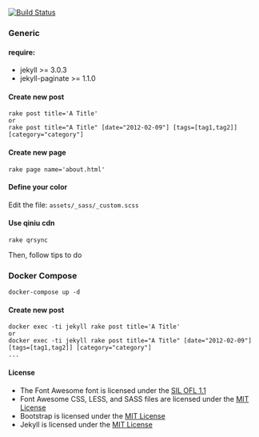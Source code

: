 [![Build Status](https://travis-ci.org/vgist/vgist.github.io.svg?branch=sources)](https://travis-ci.org/vgist/vgist.github.io)


### Generic

#### require:

- jekyll >= 3.0.3
- jekyll-paginate >= 1.1.0

#### Create new post

    rake post title='A Title'
    or
    rake post title="A Title" [date="2012-02-09"] [tags=[tag1,tag2]] [category="category"]

#### Create new page

    rake page name='about.html'

#### Define your color

Edit the file:  `assets/_sass/_custom.scss`

#### Use qiniu cdn

    rake qrsync

Then, follow tips to do

### Docker Compose

    docker-compose up -d

#### Create new post

    docker exec -ti jekyll rake post title='A Title'
    or
    docker exec -ti jekyll rake post title="A Title" [date="2012-02-09"] [tags=[tag1,tag2]] [category="category"]
    ...

#### License

- The Font Awesome font is licensed under the [SIL OFL 1.1](http://scripts.sil.org/OFL)
- Font Awesome CSS, LESS, and SASS files are licensed under the [MIT License](http://opensource.org/licenses/mit-license.html)
- Bootstrap is licensed under the [MIT License](http://opensource.org/licenses/mit-license.html)
- Jekyll is licensed under the [MIT License](http://opensource.org/licenses/mit-license.html)
